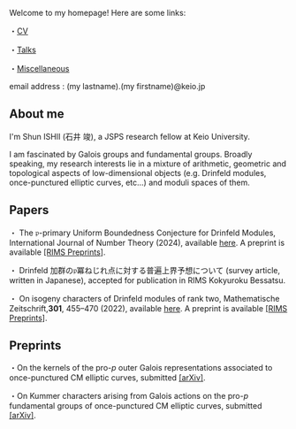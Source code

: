 Welcome to my homepage! Here are some links:

・[CV](/aboutme)

・[Talks](/talk)

・[Miscellaneous](/misc)

email address : (my lastname).(my firstname)@keio.jp

## About me

I'm Shun ISHII (石井 竣), a JSPS research fellow at Keio University.

I am fascinated by Galois groups and fundamental groups. Broadly speaking, my research interests lie in a mixture of arithmetic, geometric and topological aspects of low-dimensional objects (e.g. Drinfeld modules, once-punctured elliptic curves, etc...) and moduli spaces of them.

## Papers

・ The $\mathfrak{p}$-primary Uniform Boundedness Conjecture for Drinfeld Modules, International Journal of Number Theory (2024), available [here](https://www.worldscientific.com/doi/10.1142/S1793042124500611). A preprint is available [[RIMS Preprints]](https://www.kurims.kyoto-u.ac.jp/preprint/file/RIMS1927.pdf).

・ Drinfeld 加群の$\mathfrak{p}$冪ねじれ点に対する普遍上界予想について (survey article, written in Japanese), accepted for publication in RIMS Kokyuroku Bessatsu.

・ On isogeny characters of Drinfeld modules of rank two, Mathematische Zeitschrift,**301**, 455–470 (2022), available [here](https://link.springer.com/article/10.1007/s00209-021-02921-5). A preprint is available [[RIMS Preprints]](https://www.kurims.kyoto-u.ac.jp/preprint/file/RIMS1947-revision.pdf).

## Preprints

・On the kernels of the pro-$p$ outer Galois representations associated to once-punctured CM elliptic curves, submitted [[arXiv]](https://arxiv.org/abs/2312.04196).

・On Kummer characters arising from Galois actions on the pro-$p$ fundamental groups of once-punctured CM elliptic curves, submitted [[arXiv]](https://arxiv.org/abs/2312.04175).
